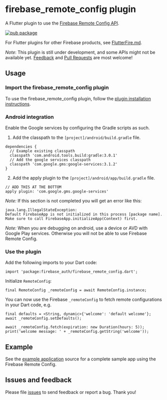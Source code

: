 # firebase_remote_config plugin

A Flutter plugin to use the [Firebase Remote Config API](https://firebase.google.com/products/remote-config/).

[![pub package](https://img.shields.io/pub/v/firebase_remote_config.svg)](https://pub.dartlang.org/packages/firebase_remote_config)

For Flutter plugins for other Firebase products, see [FlutterFire.md](https://github.com/flutter/plugins/blob/master/FlutterFire.md).

*Note*: This plugin is still under development, and some APIs might not be available yet. [Feedback](https://github.com/flutter/flutter/issues) and [Pull Requests](https://github.com/flutter/plugins/pulls) are most welcome!

## Usage

### Import the firebase_remote_config plugin
To use the firebase_remote_config plugin, follow the [plugin installation instructions](https://pub.dartlang.org/packages/firebase_remote_config#pub-pkg-tab-installing).

### Android integration

Enable the Google services by configuring the Gradle scripts as such.

1. Add the classpath to the `[project]/android/build.gradle` file.
```
dependencies {
  // Example existing classpath
  classpath 'com.android.tools.build:gradle:3.0.1'
  // Add the google services classpath
  classpath 'com.google.gms:google-services:3.1.2'
}
```

2. Add the apply plugin to the `[project]/android/app/build.gradle` file.
```
// ADD THIS AT THE BOTTOM
apply plugin: 'com.google.gms.google-services'
```

*Note:* If this section is not completed you will get an error like this:
```
java.lang.IllegalStateException:
Default FirebaseApp is not initialized in this process [package name].
Make sure to call FirebaseApp.initializeApp(Context) first.
```

*Note:* When you are debugging on android, use a device or AVD with Google Play services.
Otherwise you will not be able to use Firebase Remote Config.

### Use the plugin

Add the following imports to your Dart code:
```
import 'package:firebase_auth/firebase_remote_config.dart';
```

Initialize `RemoteConfig`:
```
final RemoteConfig _remoteConfig = await RemoteConfig.instance;
```

You can now use the Firebase `_remoteConfig` to fetch remote configurations in your Dart code, e.g.
```
final defaults = <String, dynamic>{'welcome': 'default welcome'};
await _remoteConfig.setDefaults();

await _remoteConfig.fetch(expiration: new Duration(hours: 5));
print('welcome message: ' + _remoteConfig.getString('welcome'));
```

## Example

See the [example application](https://github.com/flutter/plugins/tree/master/packages/firebase_remote_config/example) source
for a complete sample app using the Firebase Remote Config.

## Issues and feedback

Please file [issues](https://github.com/flutter/flutter/issues/new)
to send feedback or report a bug. Thank you!